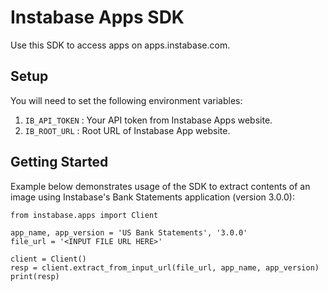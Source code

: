 # Instabase Apps SDK

Use this SDK to access apps on apps.instabase.com.


## Setup

You will need to set the following environment variables:
1. `IB_API_TOKEN` : Your API token from Instabase Apps website.
2. `IB_ROOT_URL` : Root URL of Instabase App website.

## Getting Started
Example below demonstrates usage of the SDK to extract contents of an image using Instabase's Bank Statements application (version 3.0.0):

```
from instabase.apps import Client

app_name, app_version = 'US Bank Statements', '3.0.0'
file_url = '<INPUT FILE URL HERE>'

client = Client()
resp = client.extract_from_input_url(file_url, app_name, app_version)
print(resp)
```

